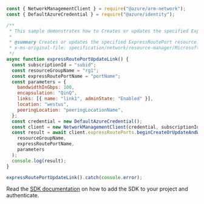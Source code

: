 ```javascript
const { NetworkManagementClient } = require("@azure/arm-network");
const { DefaultAzureCredential } = require("@azure/identity");

/**
 * This sample demonstrates how to Creates or updates the specified ExpressRoutePort resource.
 *
 * @summary Creates or updates the specified ExpressRoutePort resource.
 * x-ms-original-file: specification/network/resource-manager/Microsoft.Network/stable/2021-08-01/examples/ExpressRoutePortUpdateLink.json
 */
async function expressRoutePortUpdateLink() {
  const subscriptionId = "subid";
  const resourceGroupName = "rg1";
  const expressRoutePortName = "portName";
  const parameters = {
    bandwidthInGbps: 100,
    encapsulation: "QinQ",
    links: [{ name: "link1", adminState: "Enabled" }],
    location: "westus",
    peeringLocation: "peeringLocationName",
  };
  const credential = new DefaultAzureCredential();
  const client = new NetworkManagementClient(credential, subscriptionId);
  const result = await client.expressRoutePorts.beginCreateOrUpdateAndWait(
    resourceGroupName,
    expressRoutePortName,
    parameters
  );
  console.log(result);
}

expressRoutePortUpdateLink().catch(console.error);
```

Read the [SDK documentation](https://github.com/Azure/azure-sdk-for-js/blob/%40azure%2Farm-network_28.0.0/sdk/network/arm-network/README.md) on how to add the SDK to your project and authenticate.
